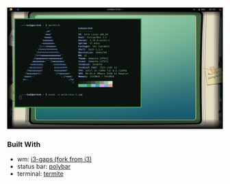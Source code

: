 ![demo](https://raw.githubusercontent.com/khoaHyh/dotfiles/master/basmati/arch-rice-1.jpg)

### Built With

* wm: [i3-gaps (fork from i3)](https://github.com/Airblader/i3)
* status bar: [polybar](https://github.com/polybar/polybar)
* terminal: [termite](https://github.com/thestinger/termite)

